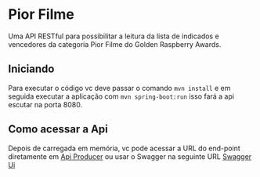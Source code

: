 # Pior Filme

Uma API RESTful para possibilitar a leitura da lista de indicados e vencedores da categoria Pior Filme do Golden Raspberry Awards.


## Iniciando
Para executar o código vc deve passar o comando `mvn install` e em seguida executar a aplicação com `mvn spring-boot:run` 
isso fará a api escutar na porta 8080.

## Como acessar a Api
Depois de carregada em memória, vc pode acessar a URL do end-point diretamente em [Api Producer](http://localhost:8080/api/producer/) ou usar o Swagger na seguinte URL [Swagger Ui](http://localhost:8080/swagger-ui.html#/producer-controller)

